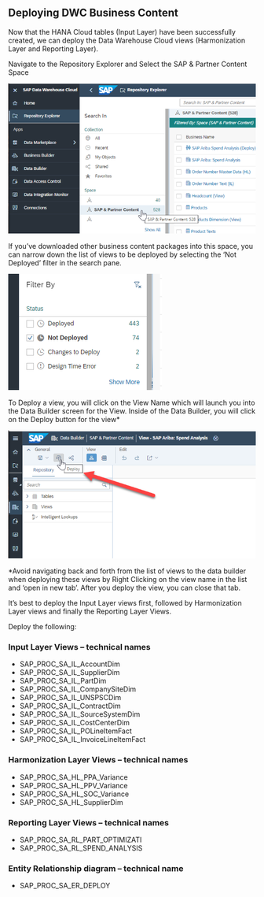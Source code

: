 ## Deploying DWC Business Content

Now that the HANA Cloud tables (Input Layer) have been successfully created, we can deploy the Data Warehouse Cloud views (Harmonization Layer and Reporting Layer).

Navigate to the Repository Explorer and Select the SAP & Partner Content Space

 
![DWC Deploy](../images/DWCLane_DeployContent1.png) 

If you’ve downloaded other business content packages into this space, you can narrow down the list of views to be deployed by selecting the ‘Not Deployed’ filter in the search pane.

![DWC Deploy](../images/DWCLane_DeployContent2.png) 

To Deploy a view, you will click on the View Name which will launch you into the Data Builder screen for the View.  Inside of the Data Builder, you will click on the Deploy button for the view*

![DWC Deploy](../images/DWCLane_DeployContent3.png)
 

*Avoid navigating back and forth from the list of views to the data builder when deploying these views by Right Clicking on the view name in the list and ‘open in new tab’.  After you deploy the view, you can close that tab.

 
It’s best to deploy the Input Layer views first, followed by Harmonization Layer views and finally the Reporting Layer Views.

Deploy the following:

### Input Layer Views – technical names
- SAP_PROC_SA_IL_AccountDim
- SAP_PROC_SA_IL_SupplierDim
- SAP_PROC_SA_IL_PartDim
- SAP_PROC_SA_IL_CompanySiteDim
- SAP_PROC_SA_IL_UNSPSCDim
- SAP_PROC_SA_IL_ContractDim
- SAP_PROC_SA_IL_SourceSystemDim
- SAP_PROC_SA_IL_CostCenterDim
- SAP_PROC_SA_IL_POLineItemFact
- SAP_PROC_SA_IL_InvoiceLineItemFact
### Harmonization Layer Views – technical names
- SAP_PROC_SA_HL_PPA_Variance
- SAP_PROC_SA_HL_PPV_Variance
- SAP_PROC_SA_HL_SOC_Variance
- SAP_PROC_SA_HL_SupplierDim
### Reporting Layer Views – technical names
- SAP_PROC_SA_RL_PART_OPTIMIZATI
- SAP_PROC_SA_RL_SPEND_ANALYSIS
### Entity Relationship diagram – technical name
- SAP_PROC_SA_ER_DEPLOY
 
